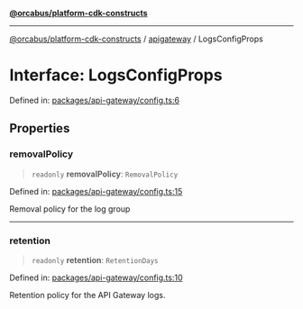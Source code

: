 [**@orcabus/platform-cdk-constructs**](../../../../README.md)

***

[@orcabus/platform-cdk-constructs](../../../../README.md) / [apigateway](../README.md) / LogsConfigProps

# Interface: LogsConfigProps

Defined in: [packages/api-gateway/config.ts:6](https://github.com/OrcaBus/platform-cdk-constructs/blob/main/packages/api-gateway/config.ts#L6)

## Properties

### removalPolicy

> `readonly` **removalPolicy**: `RemovalPolicy`

Defined in: [packages/api-gateway/config.ts:15](https://github.com/OrcaBus/platform-cdk-constructs/blob/main/packages/api-gateway/config.ts#L15)

Removal policy for the log group

***

### retention

> `readonly` **retention**: `RetentionDays`

Defined in: [packages/api-gateway/config.ts:10](https://github.com/OrcaBus/platform-cdk-constructs/blob/main/packages/api-gateway/config.ts#L10)

Retention policy for the API Gateway logs.
